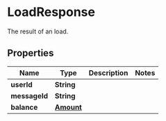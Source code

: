 

# LoadResponse

The result of an load.

## Properties

| Name | Type | Description | Notes |
|------------ | ------------- | ------------- | -------------|
|**userId** | **String** |  |  |
|**messageId** | **String** |  |  |
|**balance** | [**Amount**](Amount.md) |  |  |



